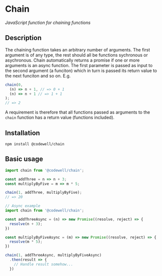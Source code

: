 # Chain

_JavaScript function for chaining functions_

## Description

The chaining function takes an arbitrary number of arguments. The first argument is of any type, the rest should all be functions sychronous or asychronous. Chain automatically returns a promise if one or more arguments is an async function. The first parameter is passed as input to the second argument (a funciton) which in turn is passed its return value to the next funciton and so on. E.g.

```JavaScript
chain(0,
  (n) => n + 1, // => 0 + 1
  (n) => n + 1 // => 1 + 1
);
// => 2
```

A requirement is therefore that all functions passed as arguments to the `chain` function has a return value (functions included).

## Installation

```
npm install @codewell/chain
```

## Basic usage

```JavaScript
import chain from '@codewell/chain';

const addThree = n => n + 3;
const multiplyByFive = m => m * 5;

chain(1, addThree, multiplyByFive); 
// => 20
```

```JavaScript
// Async example
import chain from '@codewell/chain';

const addThreeAsync = (n) => new Promise((resolve, reject) => {
  resolve(n + 3);
})

const multiplyByFiveAsync = (m) => new Promise((resolve, reject) => {
  resolve(m * 5);
})

chain(1, addThreeAsync, multiplyByFiveAsync)
  .then(result => {
    // Handle result somehow...
  })
```

